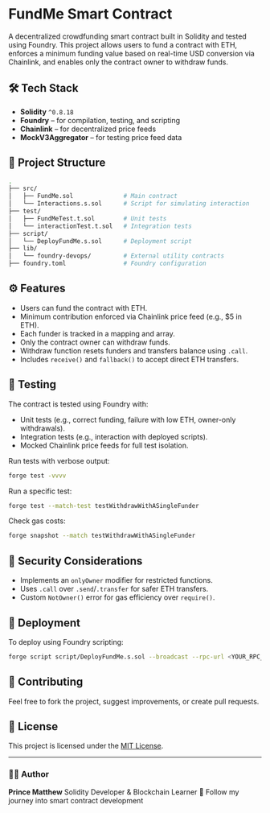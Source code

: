 
# FundMe Smart Contract

A decentralized crowdfunding smart contract built in Solidity and tested using Foundry. This project allows users to fund a contract with ETH, enforces a minimum funding value based on real-time USD conversion via Chainlink, and enables only the contract owner to withdraw funds.

## 🛠️ Tech Stack

- **Solidity** `^0.8.18`
- **Foundry** – for compilation, testing, and scripting
- **Chainlink** – for decentralized price feeds
- **MockV3Aggregator** – for testing price feed data

## 📂 Project Structure

```bash
.
├── src/
│   ├── FundMe.sol              # Main contract
│   └── Interactions.s.sol      # Script for simulating interaction
├── test/
│   ├── FundMeTest.t.sol        # Unit tests
│   └── interactionTest.t.sol   # Integration tests
├── script/
│   └── DeployFundMe.s.sol      # Deployment script
├── lib/
│   └── foundry-devops/         # External utility contracts
├── foundry.toml                # Foundry configuration
````

## ⚙️ Features

* Users can fund the contract with ETH.
* Minimum contribution enforced via Chainlink price feed (e.g., \$5 in ETH).
* Each funder is tracked in a mapping and array.
* Only the contract owner can withdraw funds.
* Withdraw function resets funders and transfers balance using `.call`.
* Includes `receive()` and `fallback()` to accept direct ETH transfers.

## 🧪 Testing

The contract is tested using Foundry with:

* Unit tests (e.g., correct funding, failure with low ETH, owner-only withdrawals).
* Integration tests (e.g., interaction with deployed scripts).
* Mocked Chainlink price feeds for full test isolation.

Run tests with verbose output:

```bash
forge test -vvvv
```

Run a specific test:

```bash
forge test --match-test testWithdrawWithASingleFunder
```

Check gas costs:

```bash
forge snapshot --match testWithdrawWithASingleFunder
```

## 🔐 Security Considerations

* Implements an `onlyOwner` modifier for restricted functions.
* Uses `.call` over `.send`/`.transfer` for safer ETH transfers.
* Custom `NotOwner()` error for gas efficiency over `require()`.

## 🚀 Deployment

To deploy using Foundry scripting:

```bash
forge script script/DeployFundMe.s.sol --broadcast --rpc-url <YOUR_RPC_URL> --private-key <YOUR_PRIVATE_KEY>
```

## 🤝 Contributing

Feel free to fork the project, suggest improvements, or create pull requests.

## 📝 License

This project is licensed under the [MIT License](LICENSE).

---

### 🙋‍♂️ Author

**Prince Matthew**
Solidity Developer & Blockchain Learner
📍 Follow my journey into smart contract development
